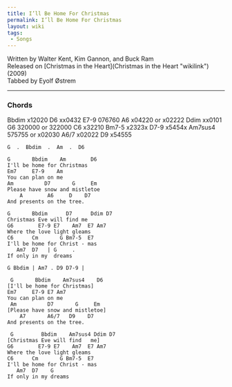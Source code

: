 ```yaml
---
title: I’ll Be Home For Christmas
permalink: I’ll Be Home For Christmas
layout: wiki
tags:
 - Songs
---
```


Written by Walter Kent, Kim Gannon, and Buck Ram  
Released on [Christmas in the Heart](Christmas in the Heart "wikilink")
(2009)  
Tabbed by Eyolf Østrem

* * * * *

<h3>
Chords

</h3>
    Bbdim     x12020
    D6        xx0432
    E7-9      076760
    A6        x04220 or x02222
    Ddim      xx0101
    G6        320000 or 322000
    C6        x32210
    Bm7-5     x2323x
    D7-9      x5454x
    Am7sus4   575755 or x02030
    A6/7      x02022
    D9        x54555

    G  .  Bbdim  .  Am  .  D6

    G       Bbdim    Am        D6
    I'll be home for Christmas
    Em7     E7-9    Am
    You can plan on me
    Am          D7       G     Em
    Please have snow and mistletoe
        A        A6     D    D7
    And presents on the tree.

    G       Bbdim      D7      Ddim D7
    Christmas Eve will find me
    G6        E7-9 E7    Am7  E7 Am7
    Where the love light gleams
    C6      Cm       G Bm7-5  E7
    I'll be home for Christ - mas
       Am7  D7   | G     .
    If only in my  dreams

    G Bbdim | Am7 . D9 D7-9 |

     G       Bbdim    Am7sus4    D6
    [I'll be home for Christmas]
    Em7     E7-9 E7 Am7
    You can plan on me
     Am          D7       G     Em
    [Please have snow and mistletoe]
        A7       A6/7   D9    D7
    And presents on the tree.

     G         Bbdim    Am7sus4 Ddim D7
    [Christmas Eve will find   me]
    G6        E7-9 E7    Am7  E7 Am7
    Where the love light gleams
    C6      Cm       G Bm7-5  E7
    I'll be home for Christ - mas
       Am7  D7    G
    If only in my dreams
